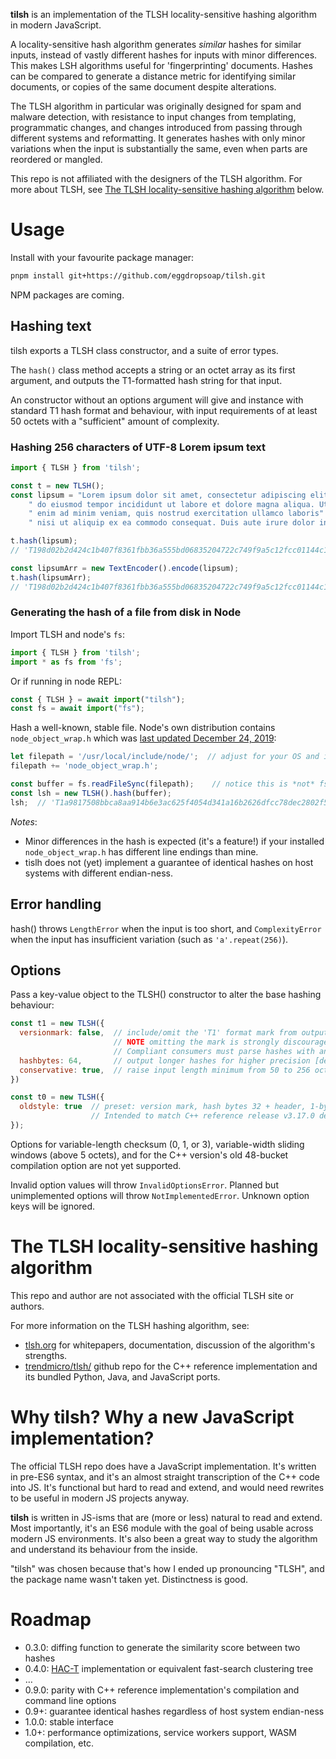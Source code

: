**tilsh** is an implementation of the TLSH locality-sensitive hashing algorithm in modern JavaScript.

A locality-sensitive hash algorithm generates *similar* hashes for similar inputs, instead of vastly different hashes for inputs with minor differences. This makes LSH algorithms useful for 'fingerprinting' documents. Hashes can be compared to generate a distance metric for identifying similar documents, or copies of the same document despite alterations.

The TLSH algorithm in particular was originally designed for spam and malware detection, with resistance to input changes from templating, programmatic changes, and changes introduced from passing through different systems and reformatting. It generates hashes with only minor variations when the input is substantially the same, even when parts are reordered or mangled.

This repo is not affiliated with the designers of the TLSH algorithm. For more about TLSH, see [The TLSH locality-sensitive hashing algorithm](#the-tlsh-locality-sensitive-hashing-algorithm) below.

# Usage

Install with your favourite package manager:

```sh
pnpm install git+https://github.com/eggdropsoap/tilsh.git
```

NPM packages are coming.

## Hashing text

tilsh exports a TLSH class constructor, and a suite of error types.

The `hash()` class method accepts a string or an octet array as its first argument, and outputs the T1-formatted hash string for that input. 

An constructor without an options argument will give and instance with standard T1 hash format and behaviour, with input requirements of at least 50 octets with a "sufficient" amount of complexity.

### Hashing 256 characters of UTF-8 Lorem ipsum text
```js
import { TLSH } from 'tilsh';

const t = new TLSH();
const lipsum = "Lorem ipsum dolor sit amet, consectetur adipiscing elit, sed" + 
    " do eiusmod tempor incididunt ut labore et dolore magna aliqua. Ut" +
    " enim ad minim veniam, quis nostrud exercitation ullamco laboris" +
    " nisi ut aliquip ex ea commodo consequat. Duis aute irure dolor in"

t.hash(lipsum);
// 'T198d02b2d424c1b407f8361fbb36a555bd06835204722c749f9a5c12fcc01144c172262'

const lipsumArr = new TextEncoder().encode(lipsum);
t.hash(lipsumArr);
// 'T198d02b2d424c1b407f8361fbb36a555bd06835204722c749f9a5c12fcc01144c172262'
```

### Generating the hash of a file from disk in Node

Import TLSH and node's `fs`:

```js
import { TLSH } from 'tilsh';
import * as fs from 'fs';
```

Or if running in node REPL:

```js
const { TLSH } = await import("tilsh");
const fs = await import("fs");
```
Hash a well-known, stable file. Node's own distribution contains `node_object_wrap.h` which was [last updated December 24, 2019](https://github.com/nodejs/node/blob/main/src/node_object_wrap.h):
```js
let filepath = '/usr/local/include/node/';  // adjust for your OS and install of node
filepath += 'node_object_wrap.h';

const buffer = fs.readFileSync(filepath);    // notice this is *not* fs.readFileSync(filepath,'binary') !
const lsh = new TLSH().hash(buffer);
lsh;  // 'T1a9817508bbca8aa914b6e3ac625f4054d341a16b2626dfcc78dec2802f5513c85736f2'
```

*Notes*:

- Minor differences in the hash is expected (it's a feature!) if your installed `node_object_wrap.h` has different line endings than mine.
- tislh does not (yet) implement a guarantee of identical hashes on host systems with different endian-ness.

## Error handling

hash() throws `LengthError` when the input is too short, and `ComplexityError` when the input has insufficient variation (such as `'a'.repeat(256)`).

## Options

Pass a key-value object to the TLSH() constructor to alter the base hashing behaviour:

```js
const t1 = new TLSH({
  versionmark: false,  // include/omit the 'T1' format mark from output hashes [default true]
                       // NOTE omitting the mark is strongly discouraged by the spec!
                       // Compliant consumers must parse hashes with and without the mark the same.
  hashbytes: 64,       // output longer hashes for higher precision [default 32]
  conservative: true,  // raise input length minimum from 50 to 256 octets [default false]
})

const t0 = new TLSH({
  oldstyle: true  // preset: version mark, hash bytes 32 + header, 1-byte checksum, 256 input minimum
                  // Intended to match C++ reference release v3.17.0 default behaviour
});                                   
```

Options for variable-length checksum (0, 1, or 3), variable-width sliding windows (above 5 octets), and for the C++ version's old 48-bucket compilation option are not yet supported.

Invalid option values will throw `InvalidOptionsError`. Planned but unimplemented options will throw `NotImplementedError`. Unknown option keys will be ignored.

# The TLSH locality-sensitive hashing algorithm

This repo and author are not associated with the official TLSH site or authors.

For more information on the TLSH hashing algorithm, see:

- [tlsh.org](https://tlsh.org/) for whitepapers, documentation, discussion of the algorithm's strengths.
- [trendmicro/tlsh/](https://github.com/trendmicro/tlsh/) github repo for the C++ reference implementation and its bundled Python, Java, and JavaScript ports.

# Why tilsh? Why a new JavaScript implementation?

The official TLSH repo does have a JavaScript implementation. It's written in pre-ES6 syntax, and it's an almost straight transcription of the C++ code into JS. It's functional but hard to read and extend, and would need rewrites to be useful in modern JS projects anyway.

**tilsh** is written in JS-isms that are (more or less) natural to read and extend. Most importantly, it's an ES6 module with the goal of being usable across modern JS environments. It's also been a great way to study the algorithm and understand its behaviour from the inside.

"tilsh" was chosen because that's how I ended up pronouncing "TLSH", and the package name wasn't taken yet. Distinctness is good.

# Roadmap

- 0.3.0: diffing function to generate the similarity score between two hashes
- 0.4.0: [HAC-T](https://tlsh.org/papersDir/COINS_2020_camera_ready.pdf) implementation or equivalent fast-search clustering tree
- …
- 0.9.0: parity with C++ reference implementation's compilation and command line options
- 0.9+: guarantee identical hashes regardless of host system endian-ness
- 1.0.0: stable interface
- 1.0+: performance optimizations, service workers support, WASM compilation, etc.
